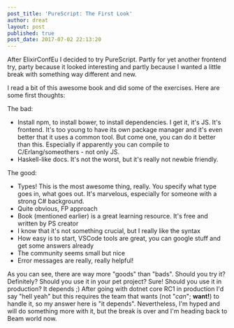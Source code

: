 ```yaml
---
post_title: 'PureScript: The First Look'
author: dreat
layout: post
published: true
post_date: 2017-07-02 22:13:20
---
```

After ElixirConfEu I decided to try PureScript. Partly for yet another frontend try, party because it looked interesting and partly because I wanted a little break with something way different and new.

I read a bit of this awesome book and did some of the exercises. Here are some first thoughts:

The bad:
<ul>
 	<li>Install npm, to install bower, to install dependencies. I get it, it's JS. It's frontend. It's too young to have its own package manager and it's even better that it uses a common tool. But come one, you can do it better than this. Especially if apparently you can compile to C/Erlang/someothers - not only JS.</li>
 	<li>Haskell-like docs. It's not the worst, but it's really not newbie friendly.</li>
</ul>
The good:
<ul>
 	<li>Types! This is the most awesome thing, really. You specify what type goes in, what goes out. It's marvelous, especially for someone with a strong C# background.</li>
 	<li>Quite obvious, FP approach</li>
 	<li>Book (mentioned earlier) is a great learning resource. It's free and written by PS creator</li>
 	<li>I know that it's not something crucial, but I really like the syntax</li>
 	<li>How easy is to start, VSCode tools are great, you can google stuff and get some answers already</li>
 	<li>The community seems small but nice</li>
 	<li>Error messages are really, really helpful!</li>
</ul>
As you can see, there are way more "goods" than "bads". Should you try it? Definitely? Should you use it in your pet project? Sure! Should you use it in production? It depends ;) After going with dotnet core RC1 in production I'd say "hell yeah" but this requires the team that wants (not "<em>can</em>"; <strong>want!</strong>) to handle it, so my answer here is "it depends". Nevertheless, I'm hyped and will do something more with it, but the break is over and I'm heading back to Beam world now.
